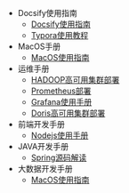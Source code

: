 * Docsify使用指南
  * [Docsify使用指南](/ProjectDocs/Docsify使用指南.md)
  * [Typora使用教程](/ProjectDocs/Typora快速入门.md)
* MacOS手册
  *  [MacOS使用指南](ProjectDocs/mac/mac.md)
* 运维手册
  *  [HADOOP高可用集群部署](ProjectDocs/operations/mac.md)
  *  [Prometheus部署](ProjectDocs/operations/mac.md)
  *  [Grafana使用手册](ProjectDocs/operations/mac.md)
  *  [Doris高可用集群部署](ProjectDocs/operations/mac.md)
* 前端开发手册
  * [Nodejs使用手册](ProjectDocs/frontend/node.md)
* JAVA开发手册
  *  [Spring源码解读](ProjectDocs/development/mac.md)
* 大数据开发手册
  *  [MacOS使用指南](ProjectDocs/bigdata/mac.md)
